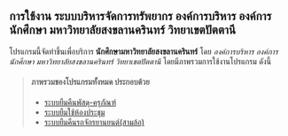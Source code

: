 การใช้งาน ระบบบริหารจัดการทรัพยากร องค์การบริหาร องค์การนักศึกษา มหาวิทยาลัยสงขลานครินทร์ วิทยาเขตปัตตานี
-----------------

โปรแกรมนี้จัดทำขึ้นเพื่อบริการ **นักศึกษามหาวิทยาลัยสงขลานครินทร์** โดย *องค์การบริหาร องค์การนักศึกษา มหาวิทยาลัยสงขลานครินทร์ วิทยาเขตปัตตานี* โดยมีภาพรวมการใช้งานโปรแกรม ดังนี้

> #### ภาพรวมของโปรแกรมทั้งหมด ประกอบด้วย 
> - [ระบบยืมคืนพัสดุ-ครุภัณฑ์](../../su-pn-psu/yii2-borrow-material/docs/guide/basic-usage.md)
> - [ระบบยืมใช้ห้องประชุม](../../su-pn-psu/yii2-reserve-room/docs/guide/basic-usage.md)
> - [ระบบยืมคืนรถจักรยานยนต์(สามล้อ)](../../su-pn-psu/yii2-borrow-vehicle/docs/guide/basic-usage.md) 
